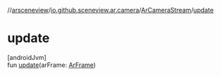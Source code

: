 //[arsceneview](../../../index.md)/[io.github.sceneview.ar.camera](../index.md)/[ArCameraStream](index.md)/[update](update.md)

# update

[androidJvm]\
fun [update](update.md)(arFrame: [ArFrame](../../io.github.sceneview.ar.arcore/-ar-frame/index.md))

